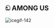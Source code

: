 ## ඞ **AMONG US**

![]()![icegif-142](https://github.com/user-attachments/assets/4140a904-9835-4d74-9778-eef42293758b)



<!--
**robson959/robson959** is a ✨ _special_ ✨ repository because its `README.md` (this file) appears on your GitHub profile.

Here are some ideas to get you started:

- 🔭 I’m currently working on ...
- 🌱 I’m currently learning ...
- 👯 I’m looking to collaborate on ...
- 🤔 I’m looking for help with ...
- 💬 Ask me about ...
- 📫 How to reach me: ...
- 😄 Pronouns: ...
- ⚡ Fun fact: ...
-->
